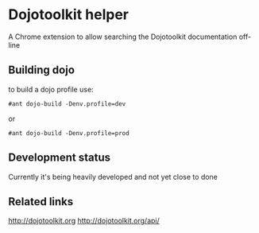 Dojotoolkit helper
==================

A Chrome extension to allow searching the Dojotoolkit documentation off-line

Building dojo
------------------

to build a dojo profile use:

    #ant dojo-build -Denv.profile=dev
    
or

    #ant dojo-build -Denv.profile=prod

Development status
------------------

Currently it's being heavily developed and not yet close to done


Related links
-------------

<http://dojotoolkit.org>
<http://dojotoolkit.org/api/>